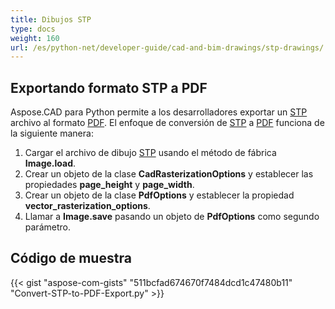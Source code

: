 ```yaml
---
title: Dibujos STP
type: docs
weight: 160
url: /es/python-net/developer-guide/cad-and-bim-drawings/stp-drawings/
---
```


## **Exportando formato STP a PDF**

Aspose.CAD para Python permite a los desarrolladores exportar un [STP](https://docs.fileformat.com/3d/stp/) archivo al formato [PDF](https://docs.fileformat.com/pdf/). El enfoque de conversión de [STP](https://docs.fileformat.com/3d/stp/) a [PDF](https://docs.fileformat.com/pdf/) funciona de la siguiente manera:

1. Cargar el archivo de dibujo [STP](https://docs.fileformat.com/3d/stp/) usando el método de fábrica **Image.load**.
1. Crear un objeto de la clase **CadRasterizationOptions** y establecer las propiedades **page_height** y **page_width**.
1. Crear un objeto de la clase **PdfOptions** y establecer la propiedad **vector_rasterization_options**.
1. Llamar a **Image.save** pasando un objeto de **PdfOptions** como segundo parámetro.

## Código de muestra

{{< gist "aspose-com-gists" "511bcfad674670f7484dcd1c47480b11" "Convert-STP-to-PDF-Export.py" >}}
